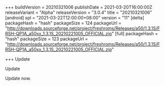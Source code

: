 +++
buildVersion = 20210321006
publishDate = 2021-03-20T16:00:00Z
releaseVariant = "Alpha"
releaseVersion = "3.0.4"
title = "20210321006"
[android]
spl = "2021-03-22T12:00:00+08:00"
version = "11"
[delta]
packageHash = "hash"
packageSize = 124
packageUrl = "http://downloads.sourceforge.net/project/freshroms/Releases/a50/1.3.1S/FRSH-QP1A_a50xx_1.3.1S_20210221005_OFFICIAL.zip"
[full]
packageHash = "hash"
packageSize = 123
packageUrl = "http://downloads.sourceforge.net/project/freshroms/Releases/a50/1.3.1S/FRSH-QP1A_a50xx_1.3.1S_20210221005_OFFICIAL.zip"

+++
Update

Update

Update now.